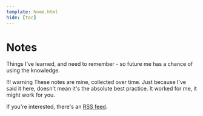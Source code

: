 ```yaml
---
template: home.html
hide: [toc]
---
```


# Notes

Things I've learned, and need to remember - so future me has a chance of using the knowledge.

!!! warning
    These notes are mine, collected over time. Just because I've said it here, doesn't mean it's the absolute best practice. It worked for me, it might work for you.

If you're interested, there's an [RSS feed](/feed_rss_created.xml).
